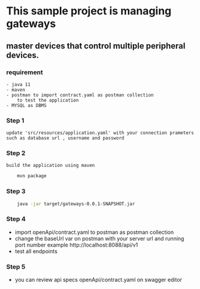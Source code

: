 # This sample project is managing gateways

## master devices that control multiple peripheral devices.

### requirement

    - java 11 
    - maven
    - postman to import contract.yaml as postman collection 
        to test the application
    - MYSQL as DBMS

### Step 1

    update 'src/resources/application.yaml' with your connection prameters
    such as database url , username and password

### Step 2

    build the application using maven 

```bash
    mvn package
```

### Step 3

```bash
    java -jar target/gateways-0.0.1-SNAPSHOT.jar
```

### Step 4

- import openApi/contract.yaml to postman as postman collection
- change the baseUrl var on postman with your server url and running port number example
  http://localhost:8088/api/v1
- test all endpoints

### Step 5

- you can review api specs openApi/contract.yaml on swagger editor 
  
